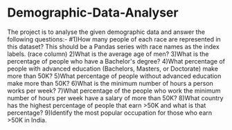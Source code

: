 # Demographic-Data-Analyser

The project is to analyse the given demographic data and answer the following questions:-
#1)How many people of each race are represented in this dataset? This should be a Pandas series with race names as the index labels. (race column)
2)What is the average age of men?
3)What is the percentage of people who have a Bachelor's degree?
4)What percentage of people with advanced education (Bachelors, Masters, or Doctorate) make more than 50K?
5)What percentage of people without advanced education make more than 50K?
6)What is the minimum number of hours a person works per week?
7)What percentage of the people who work the minimum number of hours per week have a salary of more than 50K?
8)What country has the highest percentage of people that earn >50K and what is that percentage?
9)Identify the most popular occupation for those who earn >50K in India.

